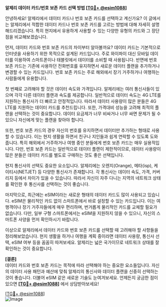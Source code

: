 **알제리 데이터 카드/번호 보존 카드 선택 방법 [[TG💪+ @esim1088](https://t.me/s/esim1088)]**

안녕하세요! 알제리에서 데이터 카드나 번호 보존 카드를 선택하고 계신가요? 이 글에서는 알제리에서 적합한 데이터 카드나 번호 보존 카드를 고르는 방법에 대해 자세히 설명해드리겠습니다. 특히 현지에서 유용하게 사용할 수 있는 다양한 유형의 카드와 그 장단점을 비교해보겠습니다.

먼저, 데이터 카드와 번호 보존 카드의 차이부터 알아볼까요? 데이터 카드는 기본적으로 인터넷을 사용하기 위한 목적으로 설계된 카드입니다. 주로 와이파이 대신 모바일 데이터를 이용하여 스마트폰이나 태블릿에서 데이터를 소비할 때 사용됩니다. 반면에 번호 보존 카드는 기존에 사용하던 전화번호를 유지하면서 새로운 데이터 플랜을 추가하거나 변경할 수 있는 카드입니다. 번호 보존 카드는 주로 해외에서 장기 거주하거나 여행하는 사람들에게 유용합니다.

첫 번째로 고려해야 할 것은 데이터 속도와 가격입니다. 알제리에는 여러 통신사들이 있으며 각각 다른 데이터 플랜과 속도를 제공합니다. 일반적으로 데이터 속도는 4G LTE를 지원하는 통신사가 더 빠르고 안정적입니다. 따라서 데이터 사용량이 많은 분들은 4G LTE를 지원하는 데이터 카드를 추천드립니다. 또한, 가격대비 성능을 고려해 최적의 플랜을 선택하는 것이 중요합니다. 데이터 요금제가 너무 비싸거나 너무 싸면 문제가 될 수 있으니 자신에게 맞는 플랜을 찾아야 합니다.

또한, 번호 보존 카드의 경우 자신의 번호를 유지하면서 데이터만 추가하는 형태로 사용할 수 있습니다. 이는 현지 생활을 하면서 친구나 지인들과 쉽게 연락할 수 있도록 도와줍니다. 특히 해외에서 거주하거나 여행 중인 분들에게 번호 보존 카드는 매우 실용적입니다. 다만, 번호 보존 카드는 일반적으로 데이터 플랜이 제한적이므로, 데이터 사용량이 많은 분들은 데이터 카드를 별도로 구매하는 것도 좋은 선택입니다.

현지 통신사의 선택도 중요한 요소입니다. 알제리에는 오렌지(Orange), 메타(isp), 케이티시(NETJET) 등 다양한 통신사가 존재합니다. 각 통신사는 데이터 속도, 가격, 커버리지 등에서 차이가 있을 수 있습니다. 따라서 자신이 자주 다니는 지역의 네트워크 상태를 확인한 후 통신사를 선택하는 것이 좋습니다.

마지막으로, 최근에는 eSIM이라는 새로운 형태의 데이터 카드도 많이 사용되고 있습니다. eSIM은 물리적인 카드 없이 스마트폰에서 바로 설정할 수 있는 카드입니다. 이는 여행객이나 장기 거주자들에게 매우 편리하며, 번거롭게 물리적인 카드를 교체할 필요가 없습니다. 다만, 일부 구형 스마트폰에서는 eSIM을 지원하지 않을 수 있으니, 자신의 스마트폰 사양을 먼저 확인하시기 바랍니다.

이상으로 알제리에서 데이터 카드와 번호 보존 카드를 선택할 때 고려해야 할 사항들을 정리해보았습니다. 현지 생활을 하거나 여행을 계획 중이라면 데이터 사용량, 통신사 선택, eSIM 여부 등을 꼼꼼히 따져보세요. 알제리는 넓은 국가이므로 네트워크 상태를 잘 확인하는 것이 중요합니다.

**[결론]**  
데이터 카드와 번호 보존 카드는 목적에 따라 선택해야 하는 중요한 요소들입니다. 자신의 데이터 사용 패턴과 예산에 맞춰 알제리의 통신사와 데이터 플랜을 신중히 선택하는 것이 좋습니다. 더불어 eSIM 같은 새로운 기술도 눈여겨보세요. 언제든지 궁금한 점이 있으면 **[[TG💪+ @esim1088](https://t.me/s/esim1088)]** 에서 상담받아보세요!

[[TG💪+ @esim1088](https://t.me/s/esim1088)]  
![Image](https://i.postimg.cc/Y0z9fWf4/image.png)